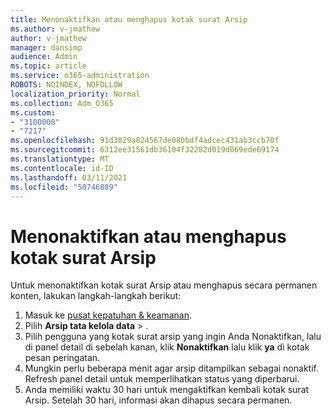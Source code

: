 ```yaml
---
title: Menonaktifkan atau menghapus kotak surat Arsip
ms.author: v-jmathew
author: v-jmathew
manager: dansimp
audience: Admin
ms.topic: article
ms.service: o365-administration
ROBOTS: NOINDEX, NOFOLLOW
localization_priority: Normal
ms.collection: Adm_O365
ms.custom:
- "3100008"
- "7217"
ms.openlocfilehash: 91d3029a824567de080bdf4adcec431ab3ccb70f
ms.sourcegitcommit: 6312ee31561db36104f32282d019d069ede69174
ms.translationtype: MT
ms.contentlocale: id-ID
ms.lasthandoff: 03/11/2021
ms.locfileid: "50746889"
---
```

# <a name="disable-or-delete-an-archive-mailbox"></a>Menonaktifkan atau menghapus kotak surat Arsip

Untuk menonaktifkan kotak surat Arsip atau menghapus secara permanen konten, lakukan langkah-langkah berikut:

1. Masuk ke [pusat kepatuhan & keamanan]( https://go.microsoft.com/fwlink/p/?linkid=2077143).
2. Pilih **Arsip tata kelola data**  >  .
3. Pilih pengguna yang kotak surat arsip yang ingin Anda Nonaktifkan, lalu di panel detail di sebelah kanan, klik **Nonaktifkan** lalu klik **ya** di kotak pesan peringatan.
4. Mungkin perlu beberapa menit agar arsip ditampilkan sebagai nonaktif. Refresh panel detail untuk memperlihatkan status yang diperbarui.
5. Anda memiliki waktu 30 hari untuk mengaktifkan kembali kotak surat Arsip. Setelah 30 hari, informasi akan dihapus secara permanen.
